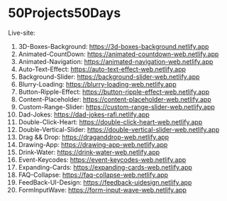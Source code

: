 # 50Projects50Days
Live-site: <br>
1. 3D-Boxes-Background: https://3d-boxes-background.netlify.app <br>
2. Animated-CountDown: https://animated-countdown-web.netlify.app <br>
3. Animated-Navigation: https://animated-navigation-web.netlify.app <br>
4. Auto-Text-Effect: https://auto-text-effect-web.netlify.app <br>
5. Background-Slider: https://background-slider-web.netlify.app <br>
6. Blurry-Loading: https://blurry-loading-web.netlify.app <br>
7. Button-Ripple-Effect: https://button-ripple-effect-web.netlify.app <br>
8. Content-Placeholder: https://content-placeholder-web.netlify.app <br>
9. Custom-Range-Slider: https://custom-range-slider-web.netlify.app <br>
10. Dad-Jokes: https://dad-jokes-rafi.netlify.app <br>
11. Double-Click-Heart: https://double-click-heart-web.netlify.app <br>
12. Double-Vertical-Slider: https://double-vertical-slider-web.netlify.app <br>
13. Drag && Drop: https://draganddrop-web.netlify.app <br>
14. Drawing-App: https://drawing-app-web.netlify.app <br>
15. Drink-Water: https://drink-water-web.netlify.app <br>
16. Event-Keycodes: https://event-keycodes-web.netlify.app <br>
17. Expanding-Cards: https://expanding-cards-web.netlify.app <br>
18. FAQ-Collapse: https://faq-collapse-web.netlify.app <br>
19. FeedBack-UI-Design: https://feedback-uidesign.netlify.app <br>
20. FormInputWave: https://form-input-wave-web.netlify.app
